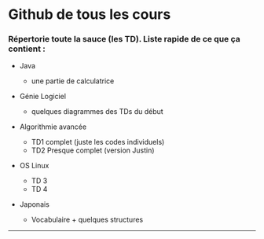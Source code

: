 # Github de tous les cours

### Répertorie toute la sauce (les TD). Liste rapide de ce que ça contient :

- Java
    - une partie de calculatrice

- Génie Logiciel
    - quelques diagrammes des TDs du début
    
- Algorithmie avancée
    - TD1 complet (juste les codes individuels)
    - TD2 Presque complet (version Justin)
    
- OS Linux
    - TD 3
    - TD 4
      
- Japonais
    - Vocabulaire + quelques structures

***
